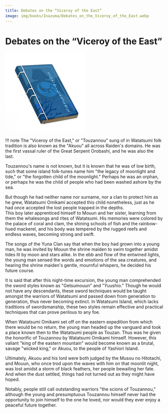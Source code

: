 ```yaml
---
title: Debates on the “Viceroy of the East”
image: img/books/Inazuma/Debates_on_the_Viceroy_of_the_East.webp
---
```


# Debates on the “Viceroy of the East”

![Book Image](../../img/books/Inazuma/Debates_on_the_Viceroy_of_the_East.webp)

!!! note
    The "Viceroy of the East," or "Touzannou" sung of in Watatsumi folk tradition is also known as the "Akuou" all across Raiden's domains. He was the first vassal ruler of the Great Serpent Orobashi, and he was also the last.
  
Touzannou's name is not known, but it is known that he was of low birth, such that some island folk-tunes name him "the legacy of moonlight and tide," or "the forgotten child of the moonlight." Perhaps he was an orphan, or perhaps he was the child of people who had been washed ashore by the sea.  
  
But though he had neither name nor surname, nor a clan to protect him as he grew, Watatsumi Omikami accepted this child nonetheless, just as he had once accepted the lost people trapped in the depths.  
This boy later apprenticed himself to Mouun and her sister, learning from them the whalesongs and rites of Watatsumi. His memories were colored by the palace of coral and clam, the shining schools of fish and the rainbow-hued mackerel, and his body was tempered by the rugged reefs and endless waves, becoming strong and swift.  
  
The songs of the Yuna Clan say that when the boy had grown into a young man, he was invited by Mouun the shrine maiden to swim together amidst tides lit by moon and stars alike. In the ebb and flow of the entwined lights, the young man sensed the words and emotions of the sea creatures, and hearing the shrine maiden's gentle, mournful whispers, he decided his future course.  
  
It is said that after this night-time excursion, the young man comprehended the sword styles known as "Getsumouun" and "Yuushio." Though he would not have any descendants, these sword techniques would be taught amongst the warriors of Watatsumi and passed down from generation to generation, thus never becoming extinct. In Watatsumi Island, which lacks traditions of swordsmanship, these two styles remain effective and practical techniques that can prove perilous to any foe.  
  
When Watatsumi Omikami set off on the eastern expedition from which there would be no return, the young man headed up the vanguard and took a place known then to the Watatsumi people as Touzan. Thus was he given the honorific of Touzannou by Watatsumi Omikami himself. However, this valiant "king of the eastern mountain" would become known as a brutal, savage "wicked king," or Akuou, to the people of Yashiori Island.  
  
Ultimately, Akuou and his lord were both judged by the Musou no Hitotachi, and Mouun, who once trod upon the waves with him on that moonlit night, was lost amidst a storm of black feathers, her people bewailing her fate.  
And when the dust settled, things had not turned out as they might have hoped.  
  
Notably, people still call outstanding warriors "the scions of Touzannou," although the young and presumptuous Touzannou himself never had the opportunity to join himself to the one he loved, nor would they ever enjoy a peaceful future together.